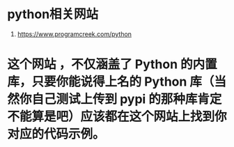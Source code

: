 # python相关网站
1. https://www.programcreek.com/python
# 这个网站 ，不仅涵盖了 Python 的内置库，只要你能说得上名的 Python 库（当然你自己测试上传到 pypi 的那种库肯定不能算是吧）应该都在这个网站上找到你对应的代码示例。